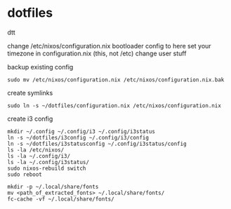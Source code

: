 # dotfiles
dtt

change /etc/nixos/configuration.nix bootloader config to here
set your timezone in configuration.nix (this, not /etc)
change user stuff

backup existing config
```console
sudo mv /etc/nixos/configuration.nix /etc/nixos/configuration.nix.bak
```
create symlinks
```console
sudo ln -s ~/dotfiles/configuration.nix /etc/nixos/configuration.nix
```

create i3 config
```console
mkdir ~/.config ~/.config/i3 ~/.config/i3status
ln -s ~/dotfiles/i3config ~/.config/i3/config
ln -s ~/dotfiles/i3statusconfig ~/.config/i3status/config
ls -la /etc/nixos/
ls -la ~/.config/i3/
ls -la ~/.config/i3status/
sudo nixos-rebuild switch
sudo reboot

mkdir -p ~/.local/share/fonts
mv <path_of_extracted_fonts> ~/.local/share/fonts/
fc-cache -vf ~/.local/share/fonts/
```
